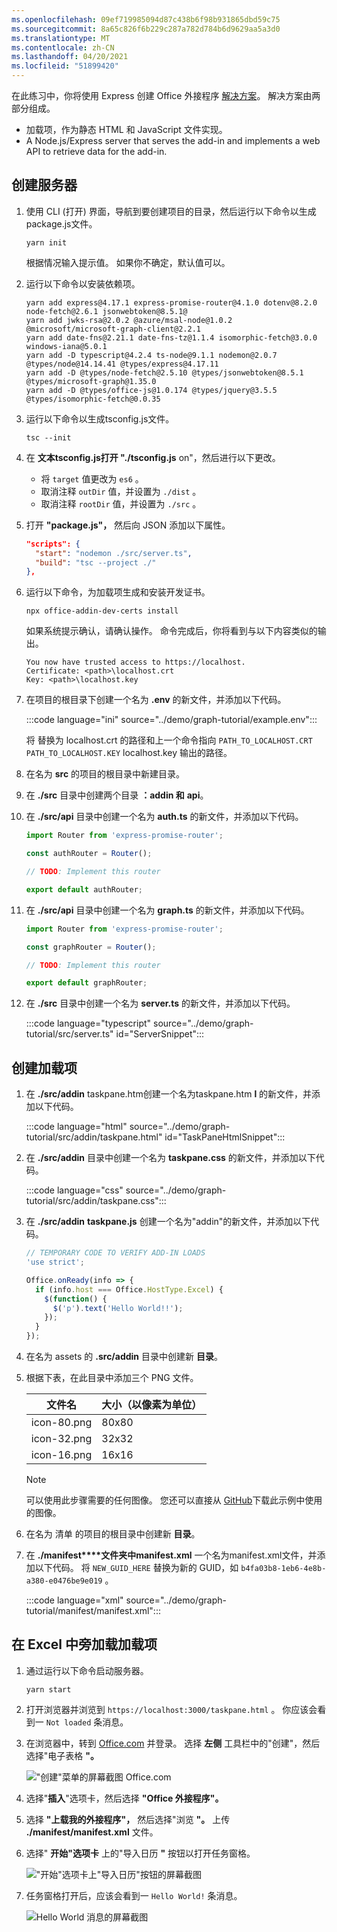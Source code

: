 ```yaml
---
ms.openlocfilehash: 09ef719985094d87c438b6f98b931865dbd59c75
ms.sourcegitcommit: 8a65c826f6b229c287a782d784b6d9629aa5a3d0
ms.translationtype: MT
ms.contentlocale: zh-CN
ms.lasthandoff: 04/20/2021
ms.locfileid: "51899420"
---
```

<!-- markdownlint-disable MD002 MD041 -->

在此练习中，你将使用 Express 创建 Office 外接程序 [解决方案](http://expressjs.com/)。 解决方案由两部分组成。

- 加载项，作为静态 HTML 和 JavaScript 文件实现。
- A Node.js/Express server that serves the add-in and implements a web API to retrieve data for the add-in.

## <a name="create-the-server"></a>创建服务器

1. 使用 CLI (打开) 界面，导航到要创建项目的目录，然后运行以下命令以生成package.js文件。

    ```Shell
    yarn init
    ```

    根据情况输入提示值。 如果你不确定，默认值可以。

1. 运行以下命令以安装依赖项。

    ```Shell
    yarn add express@4.17.1 express-promise-router@4.1.0 dotenv@8.2.0 node-fetch@2.6.1 jsonwebtoken@8.5.1@
    yarn add jwks-rsa@2.0.2 @azure/msal-node@1.0.2 @microsoft/microsoft-graph-client@2.2.1
    yarn add date-fns@2.21.1 date-fns-tz@1.1.4 isomorphic-fetch@3.0.0 windows-iana@5.0.1
    yarn add -D typescript@4.2.4 ts-node@9.1.1 nodemon@2.0.7 @types/node@14.14.41 @types/express@4.17.11
    yarn add -D @types/node-fetch@2.5.10 @types/jsonwebtoken@8.5.1 @types/microsoft-graph@1.35.0
    yarn add -D @types/office-js@1.0.174 @types/jquery@3.5.5 @types/isomorphic-fetch@0.0.35
    ```

1. 运行以下命令以生成tsconfig.js文件。

    ```Shell
    tsc --init
    ```

1. 在 **文本tsconfig.js打开 "./tsconfig.js** on"，然后进行以下更改。

    - 将 `target` 值更改为 `es6` 。
    - 取消注释 `outDir` 值，并设置为 `./dist` 。
    - 取消注释 `rootDir` 值，并设置为 `./src` 。

1. 打开 **"package.js"，** 然后向 JSON 添加以下属性。

    ```json
    "scripts": {
      "start": "nodemon ./src/server.ts",
      "build": "tsc --project ./"
    },
    ```

1. 运行以下命令，为加载项生成和安装开发证书。

    ```Shell
    npx office-addin-dev-certs install
    ```

    如果系统提示确认，请确认操作。 命令完成后，你将看到与以下内容类似的输出。

    ```Shell
    You now have trusted access to https://localhost.
    Certificate: <path>\localhost.crt
    Key: <path>\localhost.key
    ```

1. 在项目的根目录下创建一个名为 **.env** 的新文件，并添加以下代码。

    :::code language="ini" source="../demo/graph-tutorial/example.env":::

    将 替换为 localhost.crt 的路径和上一个命令指向 `PATH_TO_LOCALHOST.CRT` `PATH_TO_LOCALHOST.KEY` localhost.key 输出的路径。

1. 在名为 **src** 的项目的根目录中新建目录。

1. 在 **./src** 目录中创建两个目录 **：addin 和** **api**。

1. 在 **./src/api** 目录中创建一个名为 **auth.ts** 的新文件，并添加以下代码。

    ```typescript
    import Router from 'express-promise-router';

    const authRouter = Router();

    // TODO: Implement this router

    export default authRouter;
    ```

1. 在 **./src/api** 目录中创建一个名为 **graph.ts** 的新文件，并添加以下代码。

    ```typescript
    import Router from 'express-promise-router';

    const graphRouter = Router();

    // TODO: Implement this router

    export default graphRouter;
    ```

1. 在 **./src** 目录中创建一个名为 **server.ts** 的新文件，并添加以下代码。

    :::code language="typescript" source="../demo/graph-tutorial/src/server.ts" id="ServerSnippet":::

## <a name="create-the-add-in"></a>创建加载项

1. 在 **./src/addin** taskpane.htm创建一个名为taskpane.htm **l** 的新文件，并添加以下代码。

    :::code language="html" source="../demo/graph-tutorial/src/addin/taskpane.html" id="TaskPaneHtmlSnippet":::

1. 在 **./src/addin** 目录中创建一个名为 **taskpane.css** 的新文件，并添加以下代码。

    :::code language="css" source="../demo/graph-tutorial/src/addin/taskpane.css":::

1. 在 **./src/addin** **taskpane.js** 创建一个名为"addin"的新文件，并添加以下代码。

    ```javascript
    // TEMPORARY CODE TO VERIFY ADD-IN LOADS
    'use strict';

    Office.onReady(info => {
      if (info.host === Office.HostType.Excel) {
        $(function() {
          $('p').text('Hello World!!');
        });
      }
    });
    ```

1. 在名为 assets 的 **.src/addin** 目录中创建新 **目录**。

1. 根据下表，在此目录中添加三个 PNG 文件。

    | 文件名   | 大小（以像素为单位） |
    |-------------|----------------|
    | icon-80.png | 80x80          |
    | icon-32.png | 32x32          |
    | icon-16.png | 16x16          |

    > [!NOTE]
    > 可以使用此步骤需要的任何图像。 您还可以直接从 [GitHub](https://github.com/microsoftgraph/msgraph-training-office-addin/demo/graph-tutorial/src/addin/assets)下载此示例中使用的图像。

1. 在名为 清单 的项目的根目录中创建新 **目录**。

1. 在 **./manifest****文件夹中manifest.xml** 一个名为manifest.xml文件，并添加以下代码。 将 `NEW_GUID_HERE` 替换为新的 GUID，如 `b4fa03b8-1eb6-4e8b-a380-e0476be9e019` 。

    :::code language="xml" source="../demo/graph-tutorial/manifest/manifest.xml":::

## <a name="side-load-the-add-in-in-excel"></a>在 Excel 中旁加载加载项

1. 通过运行以下命令启动服务器。

    ```Shell
    yarn start
    ```

1. 打开浏览器并浏览到 `https://localhost:3000/taskpane.html` 。 你应该会看到一 `Not loaded` 条消息。

1. 在浏览器中，转到 [Office.com](https://www.office.com/) 并登录。 选择 **左侧** 工具栏中的"创建"，然后选择"电子表格 **"。**

    !["创建"菜单的屏幕截图 Office.com](images/office-select-excel.png)

1. 选择"**插入**"选项卡，然后选择 **"Office 外接程序"。**

1. 选择 **"上载我的外接程序"，** 然后选择"浏览 **"。** 上传 **./manifest/manifest.xml** 文件。

1. 选择" **开始"选项卡** 上的"导入日历 **"** 按钮以打开任务窗格。

    !["开始"选项卡上"导入日历"按钮的屏幕截图](images/get-started.png)

1. 任务窗格打开后，应该会看到一 `Hello World!` 条消息。

    ![Hello World 消息的屏幕截图](images/hello-world.png)

